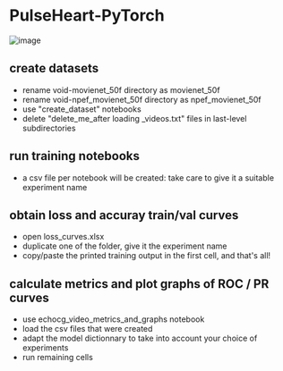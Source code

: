 # PulseHeart-PyTorch
![image](https://github.com/pulseheart/PulseHeart-PyTorch/assets/29145045/a59fc3f5-a186-43f5-8c9b-d5944d35028e)

## create datasets
  - rename void-movienet_50f directory as movienet_50f
  - rename void-npef_movienet_50f directory as npef_movienet_50f
  - use "create_dataset" notebooks
  - delete  "delete_me_after loading _videos.txt" files in last-level subdirectories
## run training notebooks
  - a csv file per notebook will be created: take care to give it a suitable experiment name   
## obtain loss and accuray train/val curves 
  - open loss_curves.xlsx
  - duplicate one of the folder, give it the experiment name
  - copy/paste the printed training output in the first cell, and that's all!
## calculate metrics and plot graphs of ROC / PR curves
- use echocg_video_metrics_and_graphs notebook
- load the csv files that were created
- adapt the model dictionnary to take into account your choice of experiments
- run remaining cells 
